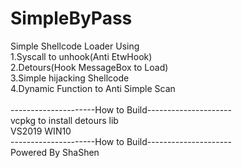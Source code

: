 # SimpleByPass<br />
Simple Shellcode Loader Using <br />
1.Syscall to unhook(Anti EtwHook)  <br />
2.Detours(Hook MessageBox to Load) <br />
3.Simple hijacking Shellcode <br />
4.Dynamic Function to Anti Simple Scan<br />
<br />
---------------------How to Build---------------------<br />
vcpkg to install detours lib<br />
VS2019 WIN10<br />
---------------------How to Build---------------------<br />
Powered By ShaShen<br />

